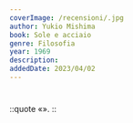 ```yaml
---
coverImage: /recensioni/.jpg
author: Yukio Mishima
book: Sole e acciaio
genre: Filosofia
year: 1969
description: 
addedDate: 2023/04/02
---
```


#

::quote
«».
::
